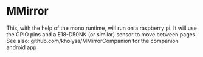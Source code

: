 # MMirror
This, with the help of the mono runtime, will run on a raspberry pi. It will use the GPIO pins and a 	E18-D50NK (or similar) sensor
to move between pages.
See also: github.com/kholysa/MMirrorCompanion for the companion android app
